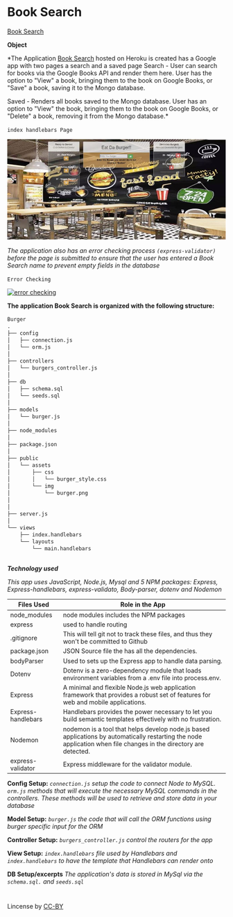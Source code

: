 # Book Search 

[ Book Search](https://floating-chamber-19128.herokuapp.com/) 

**Object**

*The Application [ Book Search](https://radiant-peak-47487.herokuapp.com/) hosted on Heroku is created has a Google app with two pages a search and a saved page Search - User can search for books via the Google Books API and render them here. User has the option to "View" a book, bringing them to the book on Google Books, or "Save" a book, saving it to the Mongo database.

Saved - Renders all books saved to the Mongo database. User has an option to "View" the book, bringing them to the book on Google Books, or "Delete" a book, removing it from the Mongo database.*

`index handlebars Page`

<a href="#"><img src="https://github.com/fpinder/burger/blob/master/public/assets/images/eat_the_burger_Readme.JPG" alt="Home Page"></a>

*The application also has an error checking process `(express-validator)` before the page is submitted to ensure that the user has entered a  Book Search name to prevent empty fields in the database*

`Error Checking`

<a href="#"><img src="#" alt="error checking"></a>

**The application  Book Search is organized with the following structure:** 

```
Burger
.
├── config
│   ├── connection.js
│   └── orm.js
│ 
├── controllers
│   └── burgers_controller.js
│
├── db
│   ├── schema.sql
│   └── seeds.sql
│
├── models
│   └── burger.js
│ 
├── node_modules
│ 
├── package.json
│
├── public
│   └── assets
│       ├── css
│       │   └── burger_style.css
│       └── img
│           └── burger.png
│   
│
├── server.js
│
└── views
    ├── index.handlebars
    └── layouts
        └── main.handlebars


```


**_Technology used_**

*This app uses JavaScript, Node.js, Mysql and 5 NPM packages: Express, Express-handlebars, express-validato, Body-parser, dotenv and Nodemon*

 Files Used   |  Role in the App                                                                  |
| ------------ | -------------------------------------------------------------------------------------- |
| node_modules | node modules includes the  NPM packages |
| express         | used to handle routing |
| .gitignore   | This will tell git not to track these files, and thus they won't be committed to Github |
| package.json | JSON Source file the has all the dependencies.                    |
| bodyParser  | Used to sets up the Express app to handle data parsing. |
| Dotenv  |Dotenv is a zero-dependency module that loads environment variables from a .env file into process.env. | 
| Express | A minimal and flexible Node.js web application framework that provides a robust set of features for web and mobile applications.  |
| Express-handlebars | Handlebars provides the power necessary to let you build semantic templates effectively with no frustration.  |
| Nodemon | nodemon is a tool that helps develop node.js based applications by automatically restarting the node application when file changes in the directory are detected. | 
| express-validator | Express middleware for the validator module. |

**Config Setup:** *`connection.js` setup the code to connect Node to MySQL. `orm.js` methods that will execute the necessary MySQL commands in the controllers. These methods will be used to retrieve and store data in your database* 

**Model Setup:** *`burger.js` the code that will call the ORM functions using burger specific input for the ORM*

**Controller Setup:** *`burgers_controller.js` control the routers for the app*

**View Setup:** *`index.handlebars` file used by Handlebars and `index.handlebars` to have the template that Handlebars can render onto* 

**DB Setup/excerpts** *The application's data is stored in MySql via the `schema.sql.` and `seeds.sql`* 

#
Lincense by <a href="https://creativecommons.org/licenses/by/3.0/" rel="nofollow">CC-BY</a>
